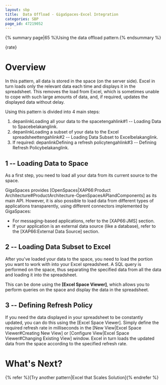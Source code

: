 ```yaml
---
layout: sbp
title:  Data Offload - GigaSpaces-Excel Integration
categories: SBP
page_id: 47219052
---
```


{% summary page|65 %}Using the data offload pattern.{% endsummary %}

{rate}

# Overview

In this pattern, all data is stored in the space (on the server side). Excel in turn loads only the relevant data each time and displays it in the spreadsheet. This removes the load from Excel, which is sometimes unable to cope with such large amounts of data, and, if required, updates the displayed data without delay.

Using this pattern is divided into 4 main steps:
1. depanlinkLoading all your data to the spacetengahlink#1 -- Loading Data to Spacebelakanglink.
2. depanlinkLoading a subset of your data to the Excel spreadsheettengahlink#2 -- Loading Data Subset to Excelbelakanglink.
3. If required: depanlinkDefining a refresh policytengahlink#3 -- Defining Refresh Policybelakanglink.

## 1 -- Loading Data to Space

As a first step, you need to load all your data from its current source to the space.

GigaSpaces provides [OpenSpaces|XAP66:Product Architecture#ProductArchitecture-OpenSpacesAPIandComponents] as its main API. However, it is also possible to load data from different types of applications transparently, using different connectors implemented by GigaSpaces:
- For messaging-based applications, refer to the [XAP66:JMS] section.
- If your application is an external data source (like a database), refer to the [XAP66:External Data Source] section.

## 2 -- Loading Data Subset to Excel

After you've loaded your data to the space, you need to load the portion you want to work with into your Excel spreadsheet. A SQL query is performed on the space, thus separating the specified data from all the data and loading it into the spreadsheet.

This can be done using the **[Excel Space Viewer]**, which allows you to perform queries on the space and display the data in the spreadsheet.

## 3 -- Defining Refresh Policy

If you need the data displayed in your spreadsheet to be constantly updated, you can do this using the [Excel Space Viewer]. Simply define the required refresh rate in milliseconds in the [New View|Excel Space Viewer#Creating New View] or [Configure View|Excel Space Viewer#Changing Existing View] window. Excel in turn loads the updated data from the space according to the specified refresh rate.

# What's Next?

{% refer %}[Try another pattern|Excel that Scales Solution]{% endrefer %}
